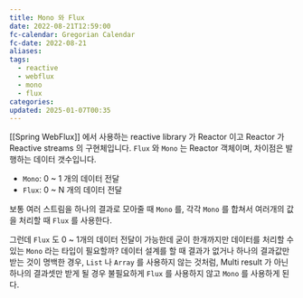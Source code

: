 ```yaml
---
title: Mono 와 Flux
date: 2022-08-21T12:59:00
fc-calendar: Gregorian Calendar
fc-date: 2022-08-21
aliases: 
tags:
  - reactive
  - webflux
  - mono
  - flux
categories: 
updated: 2025-01-07T00:35
---
```


[[Spring WebFlux]] 에서 사용하는 reactive library 가 Reactor 이고 Reactor 가 Reactive streams 의 구현체입니다. `Flux` 와 `Mono` 는 Reactor 객체이며, 차이점은 발행하는 데이터 갯수입니다.

- `Mono`: 0 ~ 1 개의 데이터 전달
- `Flux`: 0 ~ N 개의 데이터 전달

보통 여러 스트림을 하나의 결과로 모아줄 때 `Mono` 를, 각각 `Mono` 를 합쳐서 여러개의 값을 처리할 때 `Flux` 를 사용한다.

그런데 `Flux` 도 0 ~ 1개의 데이터 전달이 가능한데 굳이 한개까지만 데이터를 처리할 수 있는 `Mono` 라는 타입이 필요할까? 데이터 설계를 할 때 결과가 없거나 하나의 결과값만 받는 것이 명백한 경우, `List` 나 `Array` 를 사용하지 않는 것처럼, Multi result 가 아닌 하나의 결과셋만 받게 될 경우 불필요하게 `Flux` 를 사용하지 않고 `Mono` 를 사용하게 된다.
